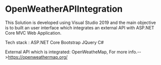 # OpenWeatherAPIIntegration

This Solution is developed using Visual Studio 2019 and the main objective is to built an user interface which integrates an external API with ASP.NET Core MVC Web Application.

Tech stack :
ASP.NET Core
Bootstrap
JQuery
C#

External API which is integrated:
OpenWeatheMap, For more info.-->https://openweathermap.org/
